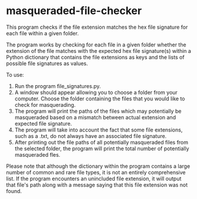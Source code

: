 # masqueraded-file-checker
This program checks if the file extension matches the hex file signature for each file within a given folder.

The program works by checking for each file in a given folder whether the extension of the file matches with the expected hex file signature(s) within a Python dictionary that contains the file extensions as keys and the lists of possible file signatures as values.

To use:
1. Run the program file_signatures.py.
2. A window should appear allowing you to choose a folder from your computer. Choose the folder containing the files that you would like to check for masquerading.
3. The program will print the paths of the files which may potentially be masqueraded based on a mismatch between actual extension and expected file signature.
4. The program will take into account the fact that some file extensions, such as a .txt, do not always have an associated file signature.
5. After printing out the file paths of all potentially masqueraded files from the selected folder, the program will print the total number of potentially masqueraded fles.

Please note that although the dictionary within the program contains a large number of common and rare file types, it is not an entirely comprehensive list. If the program encounters an unincluded file extension, it will output that file's path along with a message saying that this file extension was not found.
